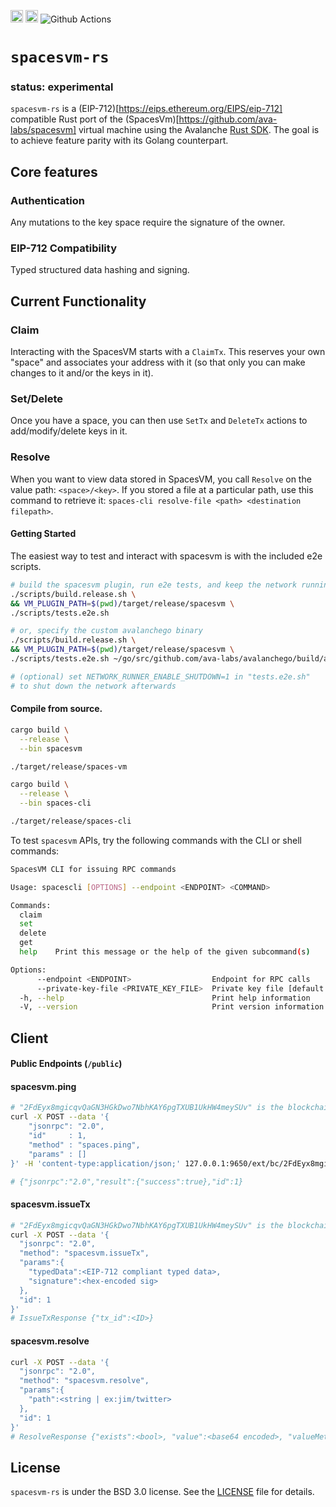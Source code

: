 [<img alt="crates.io" src="https://img.shields.io/crates/v/spacesvm.svg?style=for-the-badge&color=fc8d62&logo=rust" height="20">](https://crates.io/crates/spacesvm)
[<img alt="docs.rs" src="https://img.shields.io/badge/docs.rs-spacesvm-66c2a5?style=for-the-badge&labelColor=555555&logo=docs.rs" height="20">](https://docs.rs/spacesvm)
![Github Actions](https://github.com/ava-labs/spacesvm-rs/actions/workflows/test-and-release.yml/badge.svg)

# `spacesvm-rs`

### status: experimental

`spacesvm-rs` is a (EIP-712)[https://eips.ethereum.org/EIPS/eip-712] compatible Rust port of the (SpacesVm)[https://github.com/ava-labs/spacesvm] virtual machine using the Avalanche [Rust SDK](https://github.com/ava-labs/avalanche-types-rs). The goal is to achieve feature parity with its Golang counterpart.

## Core features
### Authentication
Any mutations to the key space require the signature of the owner.
### EIP-712 Compatibility
Typed structured data hashing and signing.

## Current Functionality
### Claim
Interacting with the SpacesVM starts with a `ClaimTx`. This reserves your own
"space" and associates your address with it (so that only you can make changes
to it and/or the keys in it).

### Set/Delete
Once you have a space, you can then use `SetTx` and `DeleteTx` actions to
add/modify/delete keys in it.

### Resolve
When you want to view data stored in SpacesVM, you call `Resolve` on the value
path: `<space>/<key>`. If you stored a file at a particular path, use this
command to retrieve it: `spaces-cli resolve-file <path> <destination
filepath>`.

#### Getting Started
The easiest way to test and interact with spacesvm is with the included e2e scripts.

```bash
# build the spacesvm plugin, run e2e tests, and keep the network running
./scripts/build.release.sh \
&& VM_PLUGIN_PATH=$(pwd)/target/release/spacesvm \
./scripts/tests.e2e.sh

# or, specify the custom avalanchego binary
./scripts/build.release.sh \
&& VM_PLUGIN_PATH=$(pwd)/target/release/spacesvm \
./scripts/tests.e2e.sh ~/go/src/github.com/ava-labs/avalanchego/build/avalanchego

# (optional) set NETWORK_RUNNER_ENABLE_SHUTDOWN=1 in "tests.e2e.sh"
# to shut down the network afterwards
```
#### Compile from source.

```bash
cargo build \
  --release \
  --bin spacesvm

./target/release/spaces-vm
```

```bash
cargo build \
  --release \
  --bin spaces-cli

./target/release/spaces-cli

```

To test `spacesvm` APIs, try the following commands with the CLI or shell commands:
```bash
SpacesVM CLI for issuing RPC commands

Usage: spacescli [OPTIONS] --endpoint <ENDPOINT> <COMMAND>

Commands:
  claim  
  set     
  delete  
  get     
  help    Print this message or the help of the given subcommand(s)

Options:
      --endpoint <ENDPOINT>                  Endpoint for RPC calls
      --private-key-file <PRIVATE_KEY_FILE>  Private key file [default: .spacesvm-cli-pk]
  -h, --help                                 Print help information
  -V, --version                              Print version information
```

## Client
#### Public Endpoints (`/public`)

#### spacesvm.ping
```bash
# "2FdEyx8mgicqvQaGN3HGkDwo7NbhKAY6pgTXUB1UkHW4meySUv" is the blockchain Id
curl -X POST --data '{
    "jsonrpc": "2.0",
    "id"     : 1,
    "method" : "spaces.ping",
    "params" : []
}' -H 'content-type:application/json;' 127.0.0.1:9650/ext/bc/2FdEyx8mgicqvQaGN3HGkDwo7NbhKAY6pgTXUB1UkHW4meySUv/public

# {"jsonrpc":"2.0","result":{"success":true},"id":1}
```
#### spacesvm.issueTx
```bash
# "2FdEyx8mgicqvQaGN3HGkDwo7NbhKAY6pgTXUB1UkHW4meySUv" is the blockchain Id
curl -X POST --data '{
  "jsonrpc": "2.0",
  "method": "spacesvm.issueTx",
  "params":{
    "typedData":<EIP-712 compliant typed data>,
    "signature":<hex-encoded sig>
  },
  "id": 1
}'
# IssueTxResponse {"tx_id":<ID>}
```
#### spacesvm.resolve
```bash
curl -X POST --data '{
  "jsonrpc": "2.0",
  "method": "spacesvm.resolve",
  "params":{
    "path":<string | ex:jim/twitter>
  },
  "id": 1
}'
# ResolveResponse {"exists":<bool>, "value":<base64 encoded>, "valueMeta":<chain.ValueMeta>}
```

## License
`spacesvm-rs` is under the BSD 3.0 license. See the [LICENSE](LICENSE) file for details.